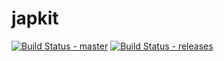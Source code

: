 japkit
======

[![Build Status - master](https://travis-ci.org/stefanocke/japkit.svg?branch=master)](https://travis-ci.org/stefanocke/japkit)
[![Build Status - releases](https://travis-ci.org/stefanocke/japkit.svg?branch=releases)](https://travis-ci.org/stefanocke/japkit)
